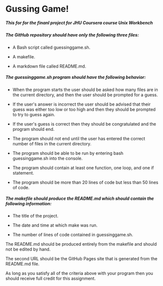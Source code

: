 # Gussing Game! 

##### This for for the finanl project for JHU Coursera course Unix Workbench

##### The GitHub repository should have only the following three files:

- A Bash script called guessinggame.sh.

- A makefile.

- A markdown file called README.md.

##### The guessinggame.sh program should have the following behavior:

- When the program starts the user should be asked how many files are in the current directory, and then the user should be prompted for a guess.

- If the user's answer is incorrect the user should be advised that their guess was either too low or too high and then they should be prompted to try to guess again.

- If the user's guess is correct then they should be congratulated and the program should end.

- The program should not end until the user has entered the correct number of files in the current directory.

- The program should be able to be run by entering bash guessinggame.sh into the console.

- The program should contain at least one function, one loop, and one if statement.

- The program should be more than 20 lines of code but less than 50 lines of code.

##### The makefile should produce the README.md which should contain the following information:

- The title of the project.

- The date and time at which make was run.

- The number of lines of code contained in guessinggame.sh.

The README.md should be produced entirely from the makefile and should not be edited by hand.

The second URL should be the GitHub Pages site that is generated from the README.md file.

As long as you satisfy all of the criteria above with your program then you should receive full credit for this assignment.

